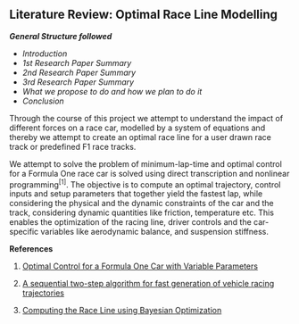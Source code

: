 ## Literature Review: Optimal Race Line Modelling

<em>**General Structure followed**

- Introduction
- 1st Research Paper Summary
- 2nd Research Paper Summary
- 3rd Research Paper Summary
- What we propose to do and how we plan to do it
- Conclusion
</em>


Through the course of this project we attempt to understand the impact of different forces on a race car, modelled by a system of equations and thereby we attempt to create an optimal race line for a user drawn race track or predefined F1 race tracks.

We attempt to solve the problem of minimum-lap-time and optimal control  for a Formula One race car is solved using direct transcription and nonlinear programming<sup>[1]</sup>.
The objective is to compute an optimal trajectory, control inputs and setup parameters that together yield the fastest lap, while considering the physical and the dynamic constraints of the car and the track, considering dynamic quantities like friction, temperature etc. This enables the optimization of the racing line, driver controls and the car-specific variables like aerodynamic balance, and suspension stiffness.





















**References**


1. [Optimal Control for a Formula One Car with
 Variable Parameters](https://ora.ox.ac.uk/objects/uuid%3Ace1a7106-0a2c-41af-8449-41541220809f/files/m776aa23411ad9d78c36f96620a0e0f0b)

2. [A sequential two-step algorithm for fast generation of vehicle racing trajectories](https://ddl.stanford.edu/sites/g/files/sbiybj25996/files/media/file/2015_dscc_kapania_sequential_2step_0.pdf)

3. [Computing the Race Line using Bayesian Optimization](https://arxiv.org/abs/2002.04794)
